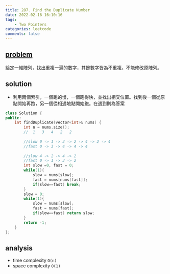 ```yaml
---
title: 287. Find the Duplicate Number
date: 2022-02-16 16:10:16
tags:  
    - Two Pointers
categories: leetcode
comments: false
---
```


## [problem](https://leetcode.com/problems/find-the-duplicate-number/)

給定一維陣列，找出重複一遍的數字，其餘數字皆為不重複。不能修改原陣列。

## solution
- 利用兩個索引，一個跑的慢，一個跑得快，並找出相交位置。找到後一個從原點開始再跑，另一個從相遇地點開始跑。在遇到則為答案

```c++
class Solution {
public:
    int findDuplicate(vector<int>& nums) {
        int n = nums.size();
        //  1   3   4   2   2   
        
        //slow 0 -> 1 -> 3 -> 2 -> 4 -> 2 -> 4
        //fast 0 -> 3 -> 4 -> 4 -> 4
        
        //slow 4 -> 2 -> 4 -> 2 
        //fast 0 -> 1 -> 3 -> 2 
        int slow =0, fast = 0;
        while(1){
            slow = nums[slow];
            fast = nums[nums[fast]];
            if(slow==fast) break;
        }
        slow = 0;
        while(1){
            slow = nums[slow];
            fast = nums[fast];
            if(slow==fast) return slow;
        }
        return -1;   
    }
};
```

## analysis
- time complexity `O(n)`
- space complexity `O(1)`
